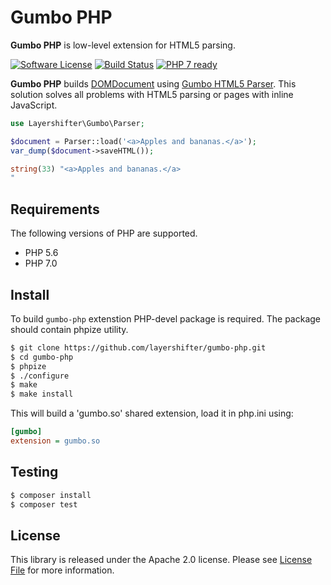 # Gumbo PHP

**Gumbo PHP** is low-level extension for HTML5 parsing.

[![Software License][ico-license]](LICENSE.md)
[![Build Status][ico-travis]][link-travis]
[![PHP 7 ready][ico-php7ready]][link-travis]

**Gumbo PHP** builds [DOMDocument](http://php.net/manual/en/class.domdocument.php) using [Gumbo HTML5 Parser](https://github.com/google/gumbo-parser). This solution solves all problems with HTML5 parsing or pages with inline JavaScript.

```php
use Layershifter\Gumbo\Parser;

$document = Parser::load('<a>Apples and bananas.</a>');
var_dump($document->saveHTML());

string(33) "<a>Apples and bananas.</a>
"
```

## Requirements

The following versions of PHP are supported.

* PHP 5.6
* PHP 7.0

## Install

To build `gumbo-php` extenstion PHP-devel package is required. The package should contain phpize utility.

```bash
$ git clone https://github.com/layershifter/gumbo-php.git
$ cd gumbo-php
$ phpize
$ ./configure
$ make
$ make install
```

This will build a 'gumbo.so' shared extension, load it in php.ini using:

```ini
[gumbo]
extension = gumbo.so
```

## Testing
``` bash
$ composer install
$ composer test
```

## License

This library is released under the Apache 2.0 license. Please see [License File](LICENSE.md) for more information.

[ico-license]: https://img.shields.io/badge/license-Apache2-brightgreen.svg?style=flat-square
[ico-travis]: https://img.shields.io/travis/layershifter/TLDExtract/master.svg?style=flat-square
[ico-php7ready]: http://php7ready.timesplinter.ch/layershifter/TLDExtract/master/badge.svg

[link-travis]: https://travis-ci.org/layershifter/gumbo-php